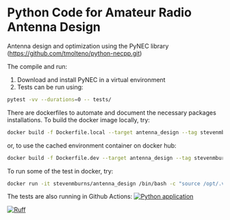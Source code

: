 # Python Code for Amateur Radio Antenna Design

Antenna design and optimization using the PyNEC library (https://github.com/tmolteno/python-necpp.git)

The compile and run:

1. Download and install PyNEC in a virtual environment
2. Tests can be run using:
```bash
pytest -vv --durations=0 -- tests/
```

There are dockerfiles to automate and document the necessary packages installations.
To build the docker image locally, try:
```bash
docker build -f Dockerfile.local --target antenna_design --tag stevenmburns/antenna_design .
```
or, to use the cached environment container on docker hub:
```bash
docker build -f Dockerfile.dev --target antenna_design --tag stevenmburns/antenna_design .
```
To run some of the test in docker, try:
```bash
docker run -it stevenmburns/antenna_design /bin/bash -c "source /opt/.venv/bin/activate && cd /opt/antenna_design && pytest -vv --durations=0 -- tests/test_dipole.py tests/test_invvee.py" 
```

The tests are also running in Github Actions:
[![Python application](https://github.com/stevenmburns/antenna_design/actions/workflows/python-app.yml/badge.svg)](https://github.com/stevenmburns/antenna_design/actions/workflows/python-app.yml)

[![Ruff](https://github.com/stevenmburns/antenna_design/actions/workflows/ruff.yml/badge.svg)](https://github.com/stevenmburns/antenna_design/actions/workflows/ruff.yml)

